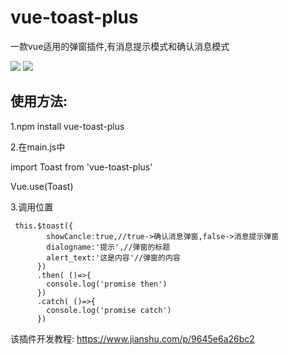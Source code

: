 # vue-toast-plus

一款vue适用的弹窗插件,有消息提示模式和确认消息模式

![](https://github.com/bill-mark/vue-toast-plus/blob/master/1.png?raw=true)
![](https://github.com/bill-mark/vue-toast-plus/blob/master/2.png?raw=true)

## 使用方法:

1.npm install vue-toast-plus

2.在main.js中

  import Toast from 'vue-toast-plus'
  
  Vue.use(Toast)
  
3.调用位置
  ```
   this.$toast({
          showCancle:true,//true->确认消息弹窗,false->消息提示弹窗
          dialogname:'提示',//弹窗的标题
          alert_text:'这是内容'//弹窗的内容
        })
        .then( ()=>{
          console.log('promise then')
        })
        .catch( ()=>{
          console.log('promise catch')
        })
  ```
  
  该插件开发教程:
  https://www.jianshu.com/p/9645e6a26bc2
